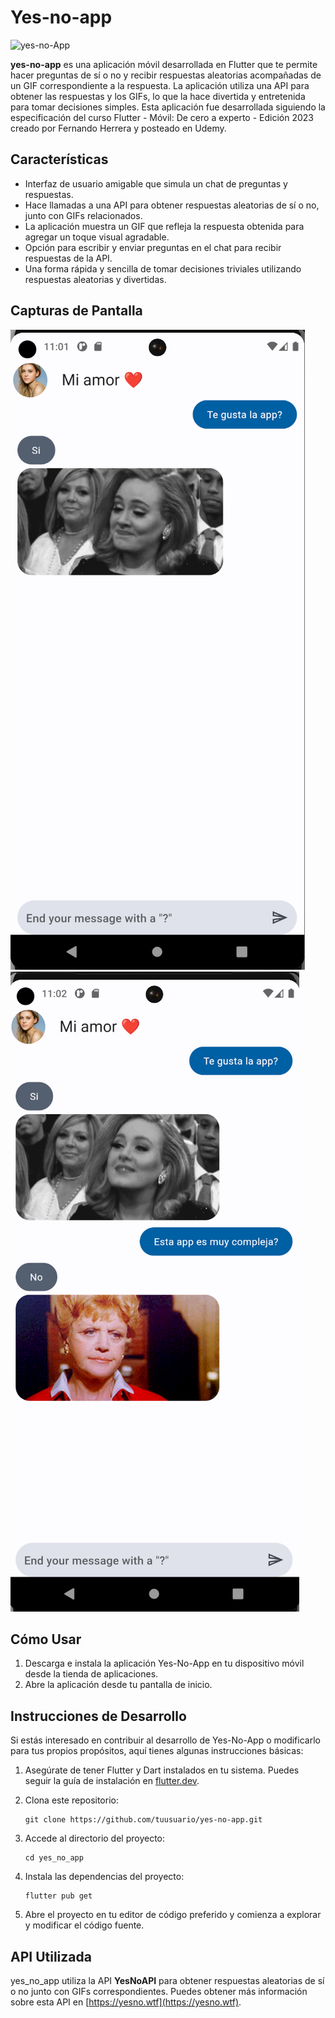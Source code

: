 # Yes-no-app

![yes-no-App](https://github.com/MateoGiraz/yes_no_app/lib\presentation\images\yes_no.png)

**yes-no-app** es una aplicación móvil desarrollada en Flutter que te permite hacer preguntas de sí o no y recibir respuestas aleatorias acompañadas de un GIF correspondiente a la respuesta. La aplicación utiliza una API para obtener las respuestas y los GIFs, lo que la hace divertida y entretenida para tomar decisiones simples. Esta aplicación fue desarrollada siguiendo la especificación del curso Flutter - Móvil: De cero a experto - Edición 2023 creado por Fernando Herrera y posteado en Udemy.

## Características

- Interfaz de usuario amigable que simula un chat de preguntas y respuestas.
- Hace llamadas a una API para obtener respuestas aleatorias de sí o no, junto con GIFs relacionados.
- La aplicación muestra un GIF que refleja la respuesta obtenida para agregar un toque visual agradable.
- Opción para escribir y enviar preguntas en el chat para recibir respuestas de la API.
- Una forma rápida y sencilla de tomar decisiones triviales utilizando respuestas aleatorias y divertidas.

## Capturas de Pantalla

![Captura de Pantalla 1](lib\presentation\images\screenshot1.png) ![Captura de Pantalla 2](lib\presentation\images\screenshot2.png)

## Cómo Usar

1. Descarga e instala la aplicación Yes-No-App en tu dispositivo móvil desde la tienda de aplicaciones.
2. Abre la aplicación desde tu pantalla de inicio.

## Instrucciones de Desarrollo

Si estás interesado en contribuir al desarrollo de Yes-No-App o modificarlo para tus propios propósitos, aquí tienes algunas instrucciones básicas:

1. Asegúrate de tener Flutter y Dart instalados en tu sistema. Puedes seguir la guía de instalación en [flutter.dev](https://flutter.dev/docs/get-started/install).

2. Clona este repositorio:

   ```
   git clone https://github.com/tuusuario/yes-no-app.git
   ```

3. Accede al directorio del proyecto:

   ```
   cd yes_no_app
   ```

4. Instala las dependencias del proyecto:

   ```
   flutter pub get
   ```

5. Abre el proyecto en tu editor de código preferido y comienza a explorar y modificar el código fuente.

## API Utilizada

yes_no_app utiliza la API **YesNoAPI** para obtener respuestas aleatorias de sí o no junto con GIFs correspondientes. Puedes obtener más información sobre esta API en [https://yesno.wtf](https://yesno.wtf).
